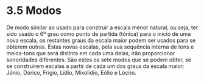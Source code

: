 # 3.5 Modos

De modo similar ao usado para construir a escala menor natural, ou seja, ter sido usado o 6º grau como ponto de partida (tónica) para o início de uma nova escala, os restantes graus da escala maior podem ser usados para se obterem outras. Estas novas escalas, pela sua sequência interna de tons e meios-tons que será distinta em cada uma delas, irão proporcionar sonoridades diferentes. São estes os sete modos que se podem obter, se se construírem escalas a partir de cada um dos graus da escala maior: Jónio, Dórico, Frígio, Lídio, Mixolídio, Eólio e Lócrio.
